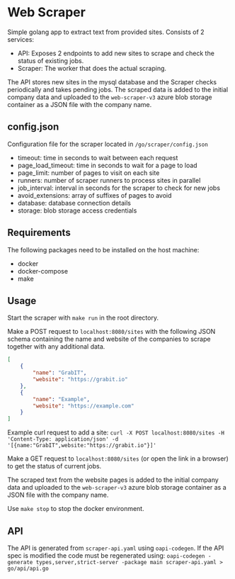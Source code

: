 # Web Scraper

Simple golang app to extract text from provided sites.
Consists of 2 services:

- API: Exposes 2 endpoints to add new sites to scrape and check the status of existing jobs.
- Scraper: The worker that does the actual scraping.

The API stores new sites in the mysql database and the Scraper checks periodically and takes pending jobs.
The scraped data is added to the initial company data and uploaded to the `web-scraper-v3` azure blob storage container as a JSON file with the company name.

## config.json

Configuration file for the scraper located in `/go/scraper/config.json`

- timeout: time in seconds to wait between each request
- page_load_timeout: time in seconds to wait for a page to load
- page_limit: number of pages to visit on each site
- runners: number of scraper runners to process sites in parallel
- job_interval: interval in seconds for the scraper to check for new jobs
- avoid_extensions: array of suffixes of pages to avoid
- database: database connection details
- storage: blob storage access credentials

## Requirements

The following packages need to be installed on the host machine:

- docker
- docker-compose
- make

## Usage

Start the scraper with `make run` in the root directory.

Make a POST request to `localhost:8080/sites` with the following JSON schema containing the name and website of the companies to scrape together with any additional data.

```json
[
    {
        "name": "GrabIT",
        "website": "https://grabit.io"
    },
    {
        "name": "Example",
        "website": "https://example.com"
    }
]
```

Example curl request to add a site: `curl -X POST localhost:8080/sites -H 'Content-Type: application/json' -d '[{name:"GrabIT",website:"https://grabit.io"}]'`

Make a GET request to `localhost:8080/sites` (or open the link in a browser) to get the status of current jobs.

The scraped text from the website pages is added to the initial company data and uploaded to the `web-scraper-v3` azure blob storage container as a JSON file with the company name.

Use `make stop` to stop the docker environment.

## API

The API is generated from `scraper-api.yaml` using `oapi-codegen`.
If the API spec is modified the code must be regenerated using: `oapi-codegen -generate types,server,strict-server -package main scraper-api.yaml > go/api/api.go`
